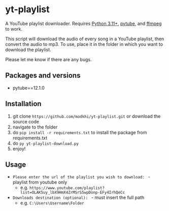 # yt-playlist
A YouTube playlist downloader. Requires [Python 3.11+](https://www.python.org/downloads/), [pytube](https://github.com/nficano/pytube), and [ffmpeg](https://www.ffmpeg.org/) to work.

This script will download the audio of every song in a YouTube playlist, then convert the audio to mp3. To use, place it in the folder in which you want to download the playlist.

Please let me know if there are any bugs.

## Packages and versions
- pytube==12.1.0

## Installation
1. git clone ``https://github.com/modkhi/yt-playlist.git`` or download the source code
2. navigate to the folder
3. do ``pip install -r requirements.txt`` to install the package from requirements.txt
4. do ``py yt-playlist-download.py``
5. enjoy!

## Usage
- ``Please enter the url of the playlist you wish to download: `` - playlist from youtube only
    - e.g. ``https://www.youtube.com/playlist?list=OLAK5uy_lbX9HmX4ZrMSrS5wpDonp-EFy4IrhQeCc``
- ``Downloads destination (optional): `` - must insert the full path
    - e.g. ``C:\Users\Username\Folder``

